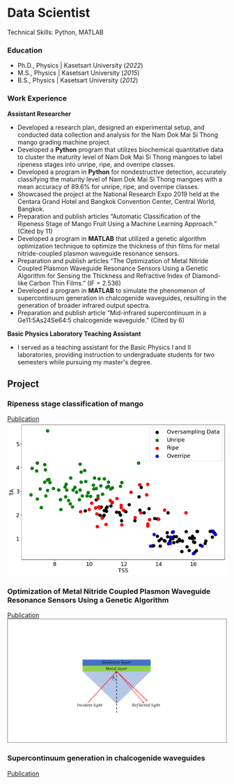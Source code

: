 # Data Scientist
Technical Skills: Python, MATLAB

### Education
- Ph.D., Physics | Kasetsart University (_2022_)
- M.S., Physics | Kasetsart University (_2015_)
- B.S., Physics | Kasetsart University (_2012_)

### Work Experience
**Assistant Researcher**
- Developed a research plan, designed an experimental setup, and conducted data collection and analysis for the Nam Dok Mai Si Thong mango grading machine project.
- Developed a **Python** program that utilizes biochemical quantitative data to cluster the maturity level of Nam Dok Mai Si Thong mangoes to label ripeness stages into unripe, ripe, and overripe classes.
- Developed a program in **Python** for nondestructive detection, accurately classifying the maturity level of Nam Dok Mai Si Thong mangoes with a mean accuracy of 89.6% for unripe, ripe, and overripe classes.
- Showcased the project at the National Research Expo 2019 held at the Centara Grand Hotel and Bangkok Convention Center, Central World, Bangkok.
- Preparation and publish articles “Automatic Classification of the Ripeness Stage of Mango Fruit Using a Machine Learning Approach.” (Cited by 11) 
-	Developed a program in **MATLAB** that utilized a genetic algorithm optimization technique to optimize the thickness of thin films for metal nitride-coupled plasmon waveguide resonance sensors.
-	Preparation and publish articles “The Optimization of Metal Nitride Coupled Plasmon Waveguide Resonance Sensors Using a Genetic Algorithm for Sensing the Thickness and Refractive Index of Diamond-like Carbon Thin Films.” (IF = 2.536)
-	Developed a program in **MATLAB** to simulate the phenomenon of supercontinuum generation in chalcogenide waveguides, resulting in the generation of broader infrared output spectra.
-	Preparation and publish article “Mid-infrared supercontinuum in a Ge11:5As24Se64:5 chalcogenide waveguide.” (Cited by 6)
  
**Basic Physics Laboratory Teaching Assistant**
- I served as a teaching assistant for the Basic Physics I and II laboratories, providing instruction to undergraduate students for two semesters while pursuing my master's degree.

## Project 
### Ripeness stage classification of mango
[Publication](https://www.mdpi.com/2624-7402/4/1/3#)
![](/images/Mango_label_SMOTETomek.png)

### Optimization of Metal Nitride Coupled Plasmon Waveguide Resonance Sensors Using a Genetic Algorithm
[Publication](https://www.mdpi.com/2624-7402/4/1/3#)
![](images/SPR.png)

### Supercontinuum generation in chalcogenide waveguides
[Publication](https://doi.org/10.1117/12.2196150)
